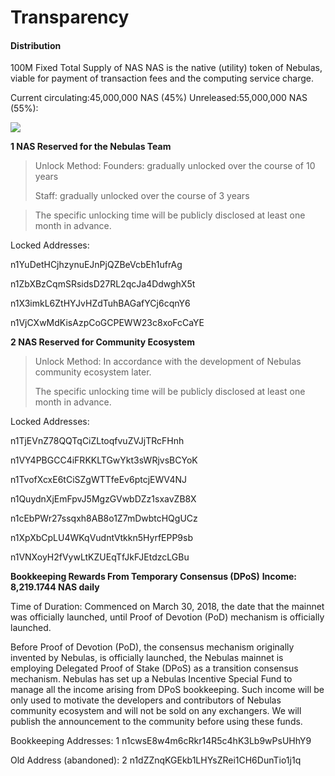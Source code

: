 # Transparency

#### Distribution
100M Fixed Total Supply of NAS
NAS is the native (utility) token of Nebulas, viable for payment of transaction fees and the computing service charge.

Current circulating:45,000,000 NAS (45%)
Unreleased:55,000,000 NAS (55%):

![](https://nebulas.io/assets/images/transparency/distribution.png)


**1 NAS Reserved for the Nebulas Team**

>Unlock Method:
>Founders: gradually unlocked over the course of 10 years
>
>Staff: gradually unlocked over the course of 3 years

>The specific unlocking time will be publicly disclosed at least one month in advance.

Locked Addresses:

n1YuDetHCjhzynuEJnPjQZBeVcbEh1ufrAg

n1ZbXBzCqmSRsidsD27RL2qcJa4DdwghX5t

n1X3imkL6ZtHYJvHZdTuhBAGafYCj6cqnY6

n1VjCXwMdKisAzpCoGCPEWW23c8xoFcCaYE

**2 NAS Reserved for Community Ecosystem**

>Unlock Method:
>In accordance with the development of Nebulas community ecosystem later.
>
>The specific unlocking time will be publicly disclosed at least one month in advance.

Locked Addresses:

n1TjEVnZ78QQTqCiZLtoqfvuZVJjTRcFHnh

n1VY4PBGCC4iFRKKLTGwYkt3sWRjvsBCYoK

n1TvofXcxE6tCiSZgWTTfeEv6ptcjEWV4NJ

n1QuydnXjEmFpvJ5MgzGVwbDZz1sxavZB8X

n1cEbPWr27ssqxh8AB8o1Z7mDwbtcHQgUCz

n1XpXbCpLU4WKqVudntVtkkn5HyrfEPP9sb

n1VNXoyH2fVywLtKZUEqTfJkFJEtdzcLGBu

**Bookkeeping Rewards From Temporary Consensus (DPoS)**
**Income: 8,219.1744 NAS daily**

Time of Duration: Commenced on March 30, 2018, the date that the mainnet was officially launched, until Proof of Devotion (PoD) mechanism is officially launched.

 
Before Proof of Devotion (PoD), the consensus mechanism originally invented by Nebulas, is officially launched, the Nebulas mainnet is employing Delegated Proof of Stake (DPoS) as a transition consensus mechanism. Nebulas has set up a Nebulas Incentive Special Fund to manage all the income arising from DPoS bookkeeping. Such income will be only used to motivate the developers and contributors of Nebulas community ecosystem and will not be sold on any exchangers. We will publish the announcement to the community before using these funds.

Bookkeeping Addresses: 1
n1cwsE8w4m6cRkr14R5c4hK3Lb9wPsUHhY9

Old Address (abandoned): 2
n1dZZnqKGEkb1LHYsZRei1CH6DunTio1j1q


